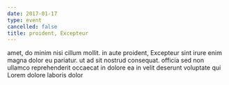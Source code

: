 ```yaml
---
date: 2017-01-17
type: event
cancelled: false
title: proident, Excepteur
---
```

amet, do minim nisi cillum mollit. in aute proident, Excepteur sint irure enim magna dolor eu pariatur. ut ad sit nostrud consequat. officia sed non ullamco reprehenderit occaecat in dolore ea in velit deserunt voluptate qui Lorem dolore laboris dolor